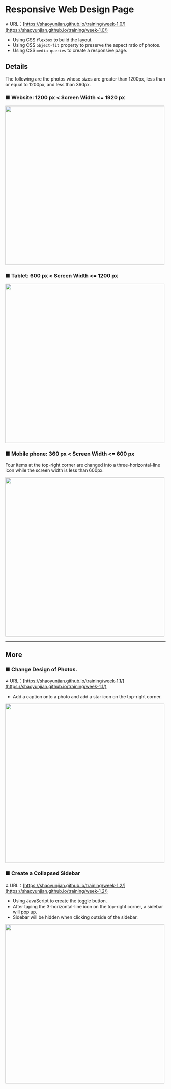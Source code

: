 # Responsive Web Design Page

⁂ URL：[https://shaoyunjian.github.io/training/week-1.0/](https://shaoyunjian.github.io/training/week-1.0/)
- Using CSS `flexbox` to build the layout.
- Using CSS `object-fit` property to preserve the aspect ratio of photos.
- Using CSS `media queries` to create a responsive page.


## Details


The following are the photos whose sizes are greater than 1200px, less than or equal to 1200px, and less than 360px.

### ■ Website: 1200 px < Screen Width <= 1920 px

<img src="https://user-images.githubusercontent.com/110411867/196884217-0234c380-5235-4173-b4e5-9b75bdc0d81b.png" height="500"/>

### ■ Tablet: 600 px < Screen Width  <= 1200 px

<img src="https://user-images.githubusercontent.com/110411867/196882704-62d2423a-5ee2-41aa-b344-23ee1aa4d4bd.png" height="500"/>

### ■ Mobile phone: 360 px < Screen Width <= 600 px

Four items at the top-right corner are changed into a three-horizontal-line icon while the screen width is less than 600px.

<img src="https://user-images.githubusercontent.com/110411867/196882729-c13a2327-a658-45ed-89a6-ab42aa962ff4.png" height="500"/>

<hr>

## More 

### ■ Change Design of Photos.

⁂ URL：[https://shaoyunjian.github.io/training/week-1.1/](https://shaoyunjian.github.io/training/week-1.1/)

- Add a caption onto a photo and add a star icon on the top-right corner.

<img src="https://user-images.githubusercontent.com/110411867/196884254-50c4aeb7-cfe7-46b2-9196-e2fd65da35cf.png" height="500"/>

### ■ Create a Collapsed Sidebar

⁂ URL：[https://shaoyunjian.github.io/training/week-1.2/](https://shaoyunjian.github.io/training/week-1.2/)

- Using JavaScript to create the toggle button.
- After taping the 3-horizontal-line icon on the top-right corner, a sidebar will pop up.
- Sidebar will be hidden when clicking outside of the sidebar.

<img src="https://user-images.githubusercontent.com/110411867/196882587-31d0ebfe-a710-4dab-8d79-2a83b3ffdcb4.png" height="500"/>

